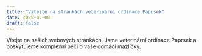```yaml
---
title: "Vítejte na stránkách veterinární ordinace Paprsek"
date: 2025-05-08
draft: false
---
```


Vítejte na našich webových stránkách. Jsme veterinární ordinace Paprsek a poskytujeme komplexní péči o vaše domácí mazlíčky.